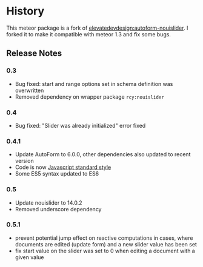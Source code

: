 # History
This meteor package is a fork of [elevatedevdesign:autoform-nouislider](https://github.com/ElevateDev/meteor-autoform-nouislider). I forked it to make it compatible with meteor 1.3 and fix some bugs.


## Release Notes

### 0.3
- Bug fixed: start and range options set in schema definition was overwritten
- Removed dependency on wrapper package `rcy:nouislider`

### 0.4
- Bug fixed: "Slider was already initialized" error fixed

### 0.4.1
- Update AutoForm to 6.0.0, other dependencies also updated to recent version
- Code is now [Javascript standard style](https://standardjs.com/)
- Some ES5 syntax updated to ES6

### 0.5
- Update nouislider to 14.0.2
- Removed underscore dependency

### 0.5.1
- prevent potential jump effect on reactive computations in cases, where documents are edited (update form) and a new 
slider value has been set
- fix start value on the slider was set to 0 when editing a document with a given value
